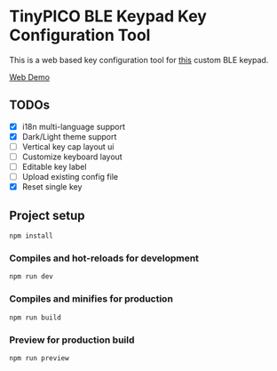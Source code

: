 # TinyPICO BLE Keypad Key Configuration Tool

This is a web based key configuration tool for [this](https://github.com/DriftKingTW/TinyPICO-BLE-Keypad) custom BLE keypad.

[Web Demo](https://github.com/DriftKingTW/TinyPICO-BLE-Keypad-Key-Configuration-Tool)

## TODOs

- [x] i18n multi-language support
- [x] Dark/Light theme support
- [ ] Vertical key cap layout ui
- [ ] Customize keyboard layout
- [ ] Editable key label
- [ ] Upload existing config file
- [x] Reset single key

## Project setup

```shell
npm install
```

### Compiles and hot-reloads for development

```shell
npm run dev
```

### Compiles and minifies for production

```shell
npm run build
```

### Preview for production build

```shell
npm run preview
```
